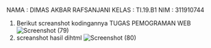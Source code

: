 NAMA : DIMAS AKBAR RAFSANJANI
KELAS : TI.19.B1
NIM  : 311910744
1. Berikut screanshot kodingannya
TUGAS PEMOGRAMAN WEB
![Screenshot (79)](https://user-images.githubusercontent.com/81542596/115949263-0e177980-a4fe-11eb-9fd2-66d3f8fb85fc.png)
2. screanshot hasil dihtml 
![Screenshot (80)](https://user-images.githubusercontent.com/81542596/115949364-dfe66980-a4fe-11eb-8421-8d7197135f8f.png)
